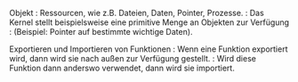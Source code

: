 Objekt
: Ressourcen, wie z.B. Dateien, Daten, Pointer, Prozesse.
: Das Kernel stellt beispielsweise eine primitive Menge an Objekten zur Verfügung
: (Beispiel: Pointer auf bestimmte wichtige Daten).

Exportieren und Importieren von Funktionen
: Wenn eine Funktion exportiert wird, dann wird sie nach außen zur Verfügung gestellt.
: Wird diese Funktion dann anderswo verwendet, dann wird sie importiert.
